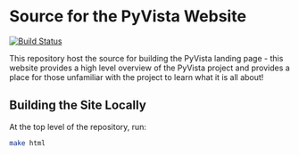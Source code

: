 # Source for the PyVista Website

[![Build Status](https://github.com/pyvista/website/workflows/Build/badge.svg?branch=main&event=push)](https://github.com/pyvista/website/workflows/Build)

This repository host the source for building the PyVista landing page - this
website provides a high level overview of the PyVista project and provides a
place for those unfamiliar with the project to learn what it is all about!

## Building the Site Locally

At the top level of the repository, run:

```bash
make html
```
